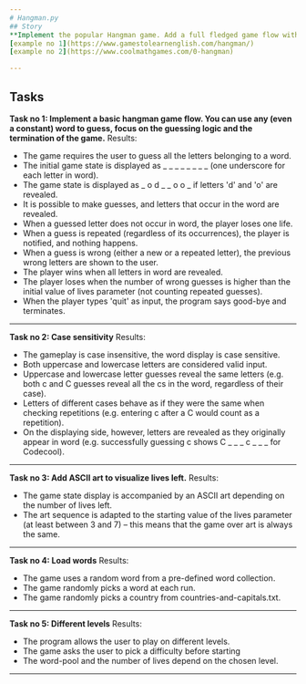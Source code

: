 ```yaml
---
# Hangman.py
## Story
**Implement the popular Hangman game. Add a full fledged game flow with a main menu and optionally some cool graphics in the console! Some online examples:**
[example no 1](https://www.gamestolearnenglish.com/hangman/)
[example no 2](https://www.coolmathgames.com/0-hangman)

---
```

## Tasks
**Task no 1: Implement a basic hangman game flow. You can use any (even a constant) word to guess, focus on the guessing logic and the termination of the game.**
Results:
- The game requires the user to guess all the letters belonging to a word.
- The initial game state is displayed as _ _ _ _ _ _ _ _ (one underscore for each letter in word).
- The game state is displayed as _ o d _ _ o o _ if letters 'd' and 'o' are revealed.
- It is possible to make guesses, and letters that occur in the word are revealed.
- When a guessed letter does not occur in word, the player loses one life.
- When a guess is repeated (regardless of its occurrences), the player is notified, and nothing happens.
- When a guess is wrong (either a new or a repeated letter), the previous wrong letters are shown to the user.
- The player wins when all letters in word are revealed.
- The player loses when the number of wrong guesses is higher than the initial value of lives parameter (not counting repeated guesses).
- When the player types 'quit' as input, the program says good-bye and terminates.

---
**Task no 2: Case sensitivity**
Results:
- The gameplay is case insensitive, the word display is case sensitive.
- Both uppercase and lowercase letters are considered valid input.
- Uppercase and lowercase letter guesses reveal the same letters (e.g. both c and C guesses reveal all the cs in the word, regardless of their case).
- Letters of different cases behave as if they were the same when checking repetitions (e.g. entering c after a C would count as a repetition).
- On the displaying side, however, letters are revealed as they originally appear in word (e.g. successfully guessing c shows C _ _ _ c _ _ _ for Codecool).

---
**Task no 3: Add ASCII art to visualize lives left.**
Results:
- The game state display is accompanied by an ASCII art depending on the number of lives left.
- The art sequence is adapted to the starting value of the lives parameter (at least between 3 and 7) – this means that the game over art is always the same.

---
**Task no 4: Load words**
Results:
- The game uses a random word from a pre-defined word collection.
- The game randomly picks a word at each run.
- The game randomly picks a country from countries-and-capitals.txt.

---
**Task no 5: Different levels**
Results:
- The program allows the user to play on different levels.
- The game asks the user to pick a difficulty before starting
- The word-pool and the number of lives depend on the chosen level.

---